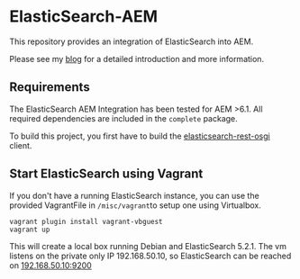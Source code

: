 # ElasticSearch-AEM

This repository provides an integration of ElasticSearch into AEM.

Please see my [blog](https://www.dev-eth0.de/2017/01/18/elasticsearch-aem/) for a detailed introduction and more information.

## Requirements

The ElasticSearch AEM Integration has been tested for AEM >6.1. All required dependencies are included in the `complete` package.

To build this project, you first have to build the [elasticsearch-rest-osgi](https://github.com/deveth0/elasticsearch-rest-osgi) client.


## Start ElasticSearch using Vagrant

If you don't have a running ElasticSearch instance, you can use the provided VagrantFile in `/misc/vagrant`to setup one using Virtualbox.

````
vagrant plugin install vagrant-vbguest
vagrant up
````

This will create a local box running Debian and ElasticSearch 5.2.1. The vm listens on the private only IP 192.168.50.10, so ElasticSearch can be reached on [192.168.50.10:9200](http://192.168.50.10:9200)

